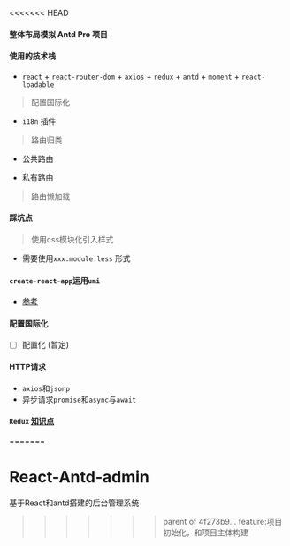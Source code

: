 <<<<<<< HEAD
#### 整体布局模拟 **Antd Pro** 项目

#### 使用的技术栈

- `react` + `react-router-dom` + `axios` + `redux` + `antd` + `moment` + `react-loadable`

> 配置国际化

- `i18n` 插件

> 路由归类

- 公共路由

- 私有路由

> 路由懒加载


#### 踩坑点

> 使用css模块化引入样式

- 需要使用`xxx.module.less` 形式

#### `create-react-app`运用`umi`

- [参考](https://umijs.org/zh-CN/guide/migrating-create-react-app-to-umi#%E4%BE%9D%E8%B5%96%E5%A4%84%E7%90%86)

#### 配置国际化

- [ ] 配置化 (暂定)

#### HTTP请求

- `axios`和`jsonp`
- 异步请求`promise`和`async`与`await`


#### `Redux` [知识点](./README.md)
=======
# React-Antd-admin
基于React和antd搭建的后台管理系统
>>>>>>> parent of 4f273b9... feature:项目初始化，和项目主体构建
